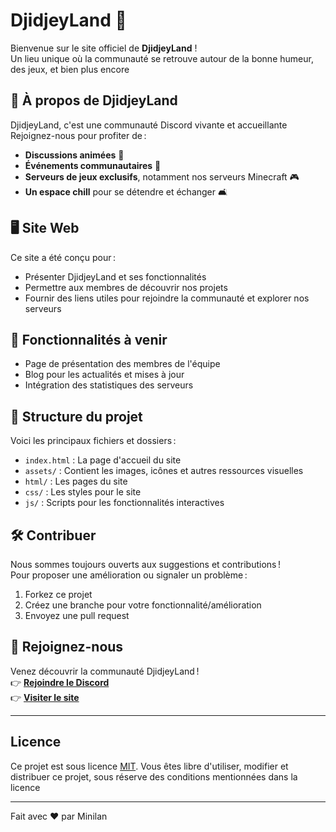 # DjidjeyLand 🌟

Bienvenue sur le site officiel de **DjidjeyLand** !  
Un lieu unique où la communauté se retrouve autour de la bonne humeur, des jeux, et bien plus encore

## 🎉 À propos de DjidjeyLand

DjidjeyLand, c'est une communauté Discord vivante et accueillante
Rejoignez-nous pour profiter de :

- **Discussions animées** 🌈
- **Événements communautaires** 🎉
- **Serveurs de jeux exclusifs**, notamment nos serveurs Minecraft 🎮
- **Un espace chill** pour se détendre et échanger 🛋️

## 🖥️ Site Web

Ce site a été conçu pour :

- Présenter DjidjeyLand et ses fonctionnalités
- Permettre aux membres de découvrir nos projets
- Fournir des liens utiles pour rejoindre la communauté et explorer nos serveurs

## 🚀 Fonctionnalités à venir

- Page de présentation des membres de l'équipe
- Blog pour les actualités et mises à jour
- Intégration des statistiques des serveurs

## 📂 Structure du projet

Voici les principaux fichiers et dossiers :

- `index.html` : La page d'accueil du site
- `assets/` : Contient les images, icônes et autres ressources visuelles
- `html/` : Les pages du site
- `css/` : Les styles pour le site
- `js/` : Scripts pour les fonctionnalités interactives

## 🛠️ Contribuer

Nous sommes toujours ouverts aux suggestions et contributions !  
Pour proposer une amélioration ou signaler un problème :

1. Forkez ce projet
2. Créez une branche pour votre fonctionnalité/amélioration
3. Envoyez une pull request

## 💌 Rejoignez-nous

Venez découvrir la communauté DjidjeyLand !  
👉 **[Rejoindre le Discord](https://discord.gg/ptsMHR9UEK)**  
👉 **[Visiter le site](https://github.com/Minilan69/DjidjieyLand)**

---

## Licence

Ce projet est sous licence [MIT](./LICENSE). Vous êtes libre d'utiliser, modifier et distribuer ce projet, sous réserve des conditions mentionnées dans la licence

---

Fait avec ❤️ par Minilan
